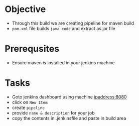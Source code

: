 # Objective
- Through this build we are creating pipeline for maven build
- `pom.xml` file builds `java code` and extract as jar file

# Prerequsites
- Ensure maven is installed in your jenkins machine

# Tasks
- Goto jenkins dashboard using machine <ipaddress:8080>
- click on `New Item`
- create `pipeline`
- provide `name & description` for your job
- copy the contents in .jenkinsfile and paste in build area